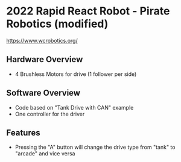 # 2022 Rapid React Robot - Pirate Robotics (modified)

https://www.wcrobotics.org/

## Hardware Overview
- 4 Brushless Motors for drive (1 follower per side)

## Software Overview
- Code based on "Tank Drive with CAN" example
- One controller for the driver

## Features
- Pressing the "A" button will change the drive type from "tank" to "arcade" and vice versa
